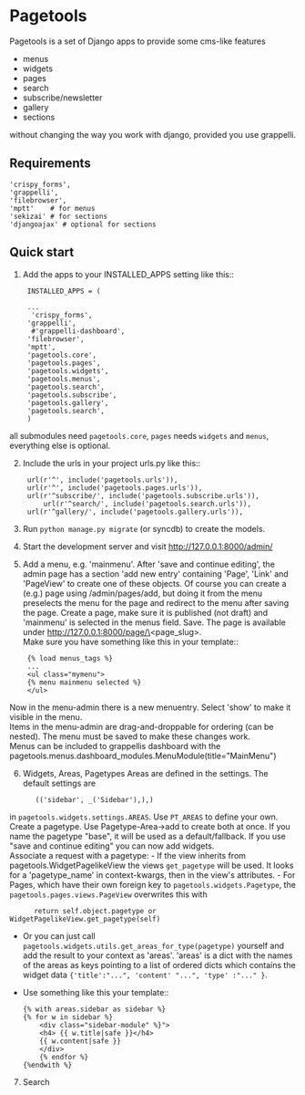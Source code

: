Pagetools
=========

Pagetools is a set of Django apps to provide some cms-like features

-   menus
-   widgets
-   pages
-   search
-   subscribe/newsletter
-   gallery
-   sections

without changing the way you work with django, provided you use grappelli.

Requirements
------------

    'crispy_forms',
    'grappelli',
    'filebrowser',
    'mptt'    # for menus
    'sekizai' # for sections
    'djangoajax' # optional for sections


Quick start
-----------

1. Add the apps to your INSTALLED_APPS setting like this::

        INSTALLED_APPS = (

        ...
         'crispy_forms',
        'grappelli',
         #'grappelli-dashboard',
        'filebrowser',
        'mptt',
        'pagetools.core',
        'pagetools.pages',
        'pagetools.widgets',
        'pagetools.menus',
        'pagetools.search',
        'pagetools.subscribe',
        'pagetools.gallery',
        'pagetools.search',
        )
 all submodules need `pagetools.core`,
 `pages` needs `widgets` and `menus`, everything else is optional.


2. Include the urls in your project urls.py like this::

        url(r'^', include('pagetools.urls')),
        url(r'^', include('pagetools.pages.urls')),
        url(r'^subscribe/', include('pagetools.subscribe.urls')),
            url(r'^search/', include('pagetools.search.urls')),
        url(r'^gallery/', include('pagetools.gallery.urls')),

3. Run `python manage.py migrate` (or syncdb) to create the  models.

4. Start the development server and visit http://127.0.0.1:8000/admin/

5. Add a menu, e.g. 'mainmenu'.
 After 'save and continue editing', the admin page has a section 'add new entry' containing  'Page', 'Link' and  'PageView' to create one of these objects.
 Of course you can create a (e.g.) page using /admin/pages/add, but doing it from the menu  preselects the menu
 for the page and redirect to the menu after saving the page.
 Create a page, make sure it is published (not draft) and 'mainmenu' is selected  in the menus field. Save.
 The page is available under http://127.0.0.1:8000/page/\<page_slug\>.  
 Make sure you have something like this in your template::

        {% load menus_tags %}
        ...
        <ul class="mymenu">
        {% menu mainmenu selected %}
        </ul>
 Now in the menu-admin there is a new menuentry. Select 'show' to make it visible in the menu.  
 Items in the menu-admin are drag-and-droppable for ordering (can be nested).
 The menu must be saved to make these changes work.  
 Menus can be included to grappellis dashboard with the
 pagetools.menus.dashboard_modules.MenuModule(title="MainMenu")


6. Widgets, Areas, Pagetypes
  Areas are defined in the settings. The default settings are

          (('sidebar', _('Sidebar'),),)
  in `pagetools.widgets.settings.AREAS`.
  Use `PT_AREAS` to define your own.
  Create a pagetype. Use Pagetype-Area->add to create both at once.
  If you name the pagetype "base", it  will be used as a default/fallback.
  If you use "save and continue editing" you can now add widgets.  
  Associate a request with a pagetype:
    - If the view inherits from pagetools.WidgetPagelikeView the views `get_pagetype`
      will be used. It looks for a 'pagetype_name' in context-kwargs, then in the view's attributes.
    - For Pages, which have their own foreign key to `pagetools.widgets.Pagetype`, the `pagetools.pages.views.PageView` overwrites this with

          return self.object.pagetype or WidgetPagelikeView.get_pagetype(self)       
           
  - Or you can just call `pagetools.widgets.utils.get_areas_for_type(pagetype)` yourself and add the result to your context as 'areas'.
  'areas' is a dict with the names of the areas as keys pointing to a list of ordered dicts
  which contains the widget data `{'title':"...", 'content' "...", 'type' :"..." }`.
  - Use something like this your template::

        {% with areas.sidebar as sidebar %}
        {% for w in sidebar %}
            <div class="sidebar-module" %}">
            <h4> {{ w.title|safe }}</h4>
            {{ w.content|safe }}
            </div>
            {% endfor %}
        {%endwith %}


7. Search


    



































